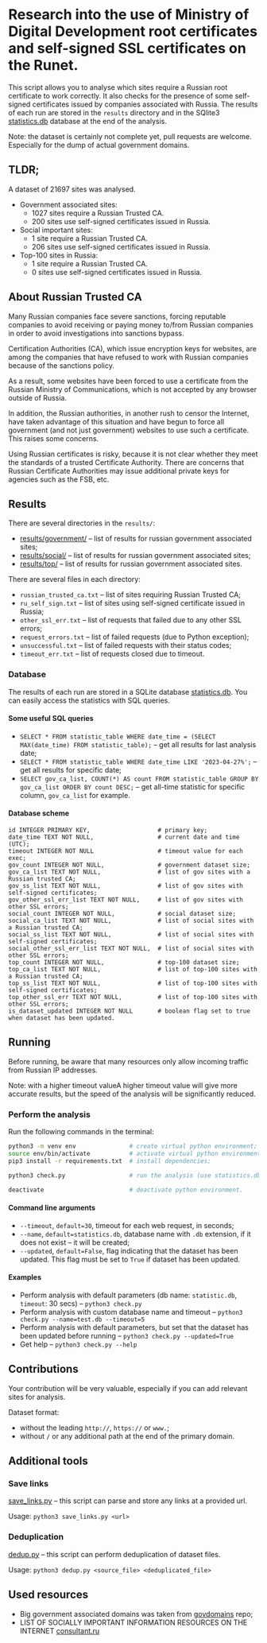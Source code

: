 # Research into the use of Ministry of Digital Development root certificates and self-signed SSL certificates on the Runet.

This script allows you to analyse which sites require a Russian root certificate to work correctly.
It also checks for the presence of some self-signed certificates issued by companies associated with Russia.
The results of each run are stored in the `results` directory and in the SQlite3 [statistics.db](statistics.db) database
at the end of the analysis.

Note: the dataset is certainly not complete yet, pull requests are welcome. Especially for the dump of actual government
domains.

## TLDR;

A dataset of 21697 sites was analysed.

- Government associated sites:
  - 1027 sites require a Russian Trusted CA.
  - 200 sites use self-signed certificates issued in Russia.
- Social important sites:
  - 1 site require a Russian Trusted CA.
  - 206 sites use self-signed certificates issued in Russia.
- Top-100 sites in Russia:
  - 1 site require a Russian Trusted CA.
  - 0 sites use self-signed certificates issued in Russia.

## About Russian Trusted CA

Many Russian companies face severe sanctions, forcing reputable companies to avoid receiving or paying money to/from
Russian companies in order to avoid investigations into sanctions bypass.

Certification Authorities (CA), which issue encryption keys for websites, are among the companies that have refused to
work with Russian companies because of the sanctions policy.

As a result, some websites have been forced to use a certificate from the Russian Ministry of Communications, which is
not accepted by any browser outside of Russia.

In addition, the Russian authorities, in another rush to censor the Internet, have taken advantage of this situation and
have begun to force all government (and not just government) websites to use such a certificate. This raises some
concerns.

Using Russian certificates is risky, because it is not clear whether they meet the standards of a trusted Certificate
Authority. There are concerns that Russian Certificate Authorities may issue additional private keys for agencies such
as the FSB, etc.

## Results

There are several directories in the `results/`:

- [results/government/](results/government) – list of results for russian government associated sites;
- [results/social/](results/social) – list of results for russian government associated sites;
- [results/top/](results/top) – list of results for russian government associated sites.

There are several files in each directory:

- `russian_trusted_ca.txt` – list of sites requiring Russian Trusted CA;
- `ru_self_sign.txt` – list of sites using self-signed certificate issued in Russia;
- `other_ssl_err.txt` – list of requests that failed due to any other SSL errors;
- `request_errors.txt` – list of failed requests (due to Python exception);
- `unsuccessful.txt` – list of failed requests with their status codes;
- `timeout_err.txt` – list of requests closed due to timeout.

### Database

The results of each run are stored in a SQLite database [statistics.db](statistics.db). You can easily access the
statistics with SQL queries.

#### Some useful SQL queries

- `SELECT * FROM statistic_table WHERE date_time = (SELECT MAX(date_time) FROM statistic_table);` – get all results for
  last analysis date;
- `SELECT * FROM statistic_table WHERE date_time LIKE '2023-04-27%';` – get all results for specific date;
- `SELECT gov_ca_list, COUNT(*) AS count FROM statistic_table GROUP BY gov_ca_list ORDER BY count DESC;` – get all-time
  statistic for specific column, `gov_ca_list` for example.

#### Database scheme

    id INTEGER PRIMARY KEY,                   # primary key;
    date_time TEXT NOT NULL,                  # current date and time (UTC);
    timeout INTEGER NOT NULL                  # timeout value for each exec;
    gov_count INTEGER NOT NULL,               # government dataset size;
    gov_ca_list TEXT NOT NULL,                # list of gov sites with a Russian trusted CA;
    gov_ss_list TEXT NOT NULL,                # list of gov sites with self-signed certificates;
    gov_other_ssl_err_list TEXT NOT NULL,     # list of gov sites with other SSL errors;
    social_count INTEGER NOT NULL,            # social dataset size;
    social_ca_list TEXT NOT NULL,             # list of social sites with a Russian trusted CA;
    social_ss_list TEXT NOT NULL,             # list of social sites with self-signed certificates;
    social_other_ssl_err_list TEXT NOT NULL,  # list of social sites with other SSL errors;
    top_count INTEGER NOT NULL,               # top-100 dataset size;
    top_ca_list TEXT NOT NULL,                # list of top-100 sites with a Russian trusted CA;
    top_ss_list TEXT NOT NULL,                # list of top-100 sites with self-signed certificates;
    top_other_ssl_err TEXT NOT NULL,          # list of top-100 sites with other SSL errors;
    is_dataset_updated INTEGER NOT NULL       # boolean flag set to true when dataset has been updated.

## Running

Before running, be aware that many resources only allow incoming traffic from Russian IP addresses.

Note: with a higher timeout valueA higher timeout value will give more accurate results, but the speed of the analysis
will be significantly reduced.

### Perform the analysis

Run the following commands in the terminal:

```bash
python3 -m venv env               # create virtual python environment;
source env/bin/activate           # activate virtual python environment;
pip3 install -r requirements.txt  # install dependencies;

python3 check.py                  # run the analysis (use statistics.db and timeout=30 seconds by default);

deactivate                        # deactivate python environment.

```

#### Command line arguments

- `--timeout`, `default=30`, timeout for each web request, in seconds;
- `--name`, `default=statistics.db`, database name with `.db` extension, if it does not exist – it will be created;
- `--updated`, `default=False`, flag indicating that the dataset has been updated. This flag must be set to `True` if
  dataset has been updated.

#### Examples

- Perform analysis with default parameters (db name: `statistic.db`, `timeout`: 30 secs) – `python3 check.py`
- Perform analysis with custom database name and timeout – `python3 check.py --name=test.db --timeout=5`
- Perform analysis with default parameters, but set that the dataset has been updated before
  running – `python3 check.py --updated=True`
- Get help – `python3 check.py --help`

## Contributions

Your contribution will be very valuable, especially if you can add relevant sites for analysis.

Dataset format:

- without the leading `http://`, `https://` or `www.`;
- without `/` or any additional path at the end of the primary domain.

## Additional tools

### Save links

[save_links.py](save_links.py) – this script can parse and store any links at a provided url.

Usage:
`python3 save_links.py <url>`

### Deduplication

[dedup.py](dedup.py) – this script can perform deduplication of dataset files.

Usage:
`python3 dedup.py <source_file> <deduplicated_file>`

## Used resources

- Big government associated domains was taken from [govdomains](https://github.com/infoculture/govdomains) repo;
- LIST OF SOCIALLY IMPORTANT INFORMATION RESOURCES ON THE
  INTERNET [consultant.ru](http://www.consultant.ru/document/cons_doc_LAW_349660/5715f8a0641b857e9e101510d765f9671e6b716a/)
